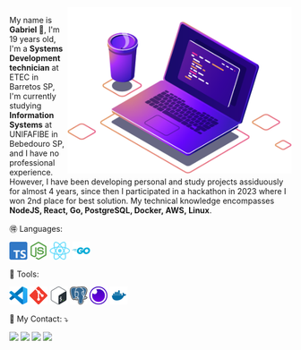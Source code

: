 <img src=".github/illustration.png" min-width="400px" max-width="400px" width="400px" align="right" alt="Illustration">

<p align="left"> 
  My name is <strong>Gabriel 👋</strong>, I'm 19 years old, I'm a <strong>Systems Development technician</strong> at ETEC in Barretos SP, I'm currently studying <strong>Information Systems</strong> at UNIFAFIBE in Bebedouro SP, and I have no professional experience. However, I have been developing personal and study projects assiduously for almost 4 years, since then I participated in a hackathon in 2023 where I won 2nd place for best solution. My technical knowledge encompasses <strong>NodeJS, React, Go, PostgreSQL, Docker, AWS, Linux</strong>.
</p>

<p align="left">
  🉐 Languages: 
</p>

<code><img height="32" src=".github/typescript.svg" alt="Typescript"/></code>
<code><img height="32" src=".github/node.svg" alt="Nodejs"/></code>
<code><img height="32" src=".github/react.svg" alt="React"/></code>
<code><img height="32" src=".github/go.svg" alt="Go"/></code>

<p align="left">
  🔧 Tools:
</p>

<code><img height="32" src=".github/vscode.svg" alt="VScode"></code>
<code><img height="32" src=".github/git.svg" alt="Git"></code>
<code><img height="32" src=".github/bash.svg" alt="Bash"></code>
<code><img height="32" src=".github/postgres.svg" alt="PostgreSQL"/></code>
<code><img height="32" src=".github/insomnia.svg" alt="Insomnia REST"/></code>
<code><img height="32" src=".github/docker.svg" alt="Docker"/></code>

<p align="left">
  📧 My Contact: ⤵️
</p>

<p align="left">
  <a href="https://mail.google.com/mail/?view=cm&fs=1&to=gabrielrodrigues.dev409@gmail.com&su=SUBJECT&body=BODY&bcc=gabrielrodrigues.dev409@gmail.com" alt="Outlook" target="_blank">
  <img src="https://img.shields.io/badge/-Gmail-FF0000?style=flat-square&labelColor=FF0000&logo=gmail&logoColor=white&link=gabrielrodrigues.dev409@gmail.com" /></a>
  <a href="https://www.linkedin.com/in/-ogabrielrodrigues/" alt="Linkedin" target="_blank">
  <img src="https://img.shields.io/badge/-Linkedin-0e76a8?style=flat-square&logo=Linkedin&logoColor=white&link=https://www.linkedin.com/in/ogabrielrodriguess/" /></a>
  <a href="https://wa.me/17991045901" alt="WhatsApp" target="_blank">
  <img src="https://img.shields.io/badge/-WhatsApp-25d366?style=flat-square&labelColor=25d366&logo=whatsapp&logoColor=white&link=https://wa.me/17991045901"/></a>
  <a href="https://www.instagram.com/__ogabrielrodrigues/" alt="Instagram" target="_blank">
  <img src="https://img.shields.io/badge/-Instagram-DF0174?style=flat-square&labelColor=DF0174&logo=instagram&logoColor=white&link=https://www.instagram.com/__ogabrielrodrigues/"/></a>
</p>

